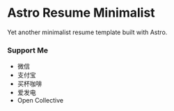 # Astro Resume Minimalist

Yet another minimalist resume template built with Astro.

### Support Me

- 微信
- 支付宝
- 买杯咖啡
- 爱发电
- Open Collective
